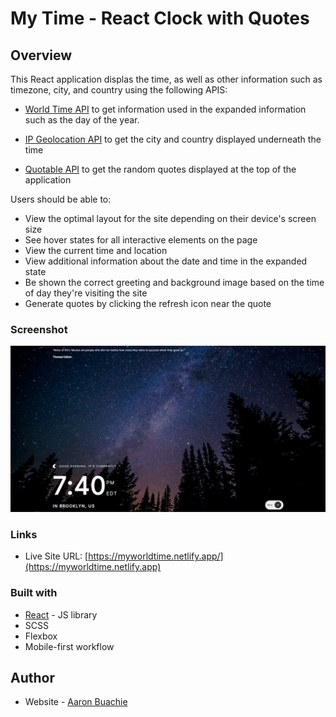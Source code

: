 # My Time - React Clock with Quotes

## Overview

This React application displas the time, as well as other information such as timezone, city, and country using the following APIS:

- [World Time API](http://worldtimeapi.org/) to get information used in the expanded information such as the day of the year.
- [IP Geolocation API](https://freegeoip.app/) to get the city and country displayed underneath the time

- [Quotable API](https://api.quotable.io/random/) to get the random quotes displayed at the top of the application

Users should be able to:

- View the optimal layout for the site depending on their device's screen size
- See hover states for all interactive elements on the page
- View the current time and location
- View additional information about the date and time in the expanded state
- Be shown the correct greeting and background image based on the time of day they're visiting the site
- Generate quotes by clicking the refresh icon near the quote

### Screenshot

![](./src/assets/desktop/Screenshot.png)

### Links

- Live Site URL: [https://myworldtime.netlify.app/](https://myworldtime.netlify.app)

### Built with

- [React](https://reactjs.org/) - JS library
- SCSS
- Flexbox
- Mobile-first workflow

## Author

- Website - [Aaron Buachie](https://abuachie.com)
